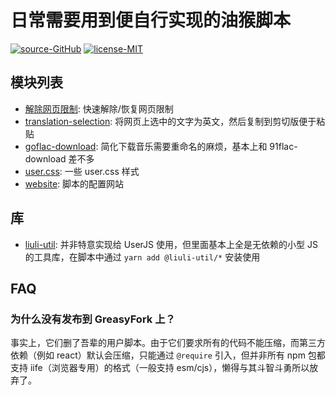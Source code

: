 # 日常需要用到便自行实现的油猴脚本

[![source-GitHub](https://img.shields.io/badge/source-GitHub-brightgreen.svg)](https://github.com/rxliuli/userjs) [![license-MIT](https://img.shields.io/badge/license-MIT-blue.svg)](https://github.com/rxliuli/userjs/blob/master/LICENSE)

## 模块列表

- [解除网页限制](./packages/unblock-web-restrictions): 快速解除/恢复网页限制
- [translation-selection](./packages/translation-selection): 将网页上选中的文字为英文，然后复制到剪切版便于粘贴
- [goflac-download](./packages/goflac-download): 简化下载音乐需要重命名的麻烦，基本上和 91flac-download 差不多
- [user.css](./packages/usercss): 一些 user.css 样式
- [website](./packages/website): 脚本的配置网站

## 库

- [liuli-util](https://github.com/rxliuli/liuli-util): 并非特意实现给 UserJS 使用，但里面基本上全是无依赖的小型 JS 的工具库，在脚本中通过 `yarn add @liuli-util/*` 安装使用

## FAQ

### 为什么没有发布到 GreasyFork 上？

事实上，它们删了吾辈的用户脚本。由于它们要求所有的代码不能压缩，而第三方依赖（例如 react）默认会压缩，只能通过 `@require` 引入，但并非所有 npm 包都支持 iife（浏览器专用）的格式（一般支持 esm/cjs），懒得与其斗智斗勇所以放弃了。
